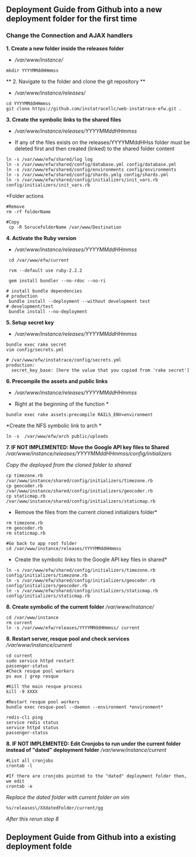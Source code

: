 ## Deployment Guide from Github into a new deployment folder for the first time

### Change the Connection and AJAX handlers

**1. Create a new folder inside the releases folder**
* _/var/www/instance/_

```
mkdir YYYYMMddHHmmss
```

** 2. Navigate to the folder and clone the git repository **
* _/var/www/instance/releases/_

```
cd YYYYMMddHHmmss
git clone https://github.com/instatracellc/web-instatrace-efw.git .
```

**3. Create the symbolic links to the shared files**
* _/var/www/instance/releases/YYYYMMddHHmmss_

* If any of the files exists on the releases/YYYYMMddHHss folder must be deleted first and then created (linked) to the shared folder content
 
```
ln -s /var/www/efw/shared/log log
ln -s /var/www/efw/shared/config/database.yml config/database.yml
ln -s /var/www/efw/shared/config/environments config/environments
ln -s /var/www/efw/shared/config/shards.ymlg config/shards.yml
ln -s /var/www/efw/shared/config/initializers/init_vars.rb config/initializers/init_vars.rb
```
*Folder actions
```
#Remove
rm -rf folderName

#Copy
 cp -R SorucefolderName /var/www/Destination
```

**4. Activate the Ruby version**
* _/var/www/instance/releases/YYYYMMddHHmmss_

```
 cd /var/www/efw/current

 rvm --default use ruby-2.2.2

 gem install bundler --no-rdoc --no-ri

# install bundle dependencies
# production
 bundle install --deployment --without development test
# development/test
 bundle install --no-deployment 
```

**5. Setup secret key**
* _/var/www/instance/releases/YYYYMMddHHmmss_

```
bundle exec rake secret
vim config/secrets.yml

# /var/www/efw/instatrace/config/secrets.yml
production:
  secret_key_base: [here the value that you copied from 'rake secret']
```

**6. Precompile the assets and public links**
*  _/var/www/instance/releases/YYYYMMddHHmmss_

* Right at the beginning of the function *
```
bundle exec rake assets:precompile RAILS_ENV=environment
```

*Create the NFS symbolic link to arch *
```
ln -s  /var/www/efw/arch public/uploads
```

**7. IF NOT IMPLEMENTED: Move the Google API key files to Shared**
_/var/www/instance/releases/YYYYMMddHHmmss/config/initializers_

*Copy the deployed from the cloned folder to shared*
```
cp timezone.rb  /var/www/instance/shared/config/initializers/timezone.rb
cp geocoder.rb  /var/www/instance/shared/config/initializers/geocoder.rb
cp staticmap.rb  /var/www/instance/shared/config/initializers/staticmap.rb
```

* Remove the files from the current cloned initializers folder*
```
rm timezone.rb
rm geocoder.rb
rm staticmap.rb

#Go back to app root folder
cd /var/www/instance/releases/YYYYMMddHHmmss
```

* Create the symbolic links to the Google API key files in shared*
```
ln -s /var/www/efw/shared/config/initializers/timezone.rb config/initializers/timezone.rb
ln -s /var/www/efw/shared/config/initializers/geocoder.rb config/initializers/geocoder.rb
ln -s /var/www/efw/shared/config/initializers/staticmap.rb config/initializers/staticmap.rb
```

**8. Create symbolic of the current folder**
_/var/www/instance/_

```
cd /var/www/instance
rm current
ln -s /var/www/efw/releases/YYYYMMddHHmmss/ current

```

**8. Restart server, resque pool and check services**
_/var/www/instance/current_

```
cd current
sudo service httpd restart
passenger-status
#Check resque pool workers
ps aux | grep resque

#Kill the main resque process
kill -9 XXXX

#Restart resque pool workers
bundle exec resque-pool --daemon --environment *environment*

redis-cli ping
service redis status
service httpd status
passenger-status

```

**8. IF NOT IMPLEMENTED: Edit Cronjobs to run under the current folder instead of "dated" deployment folder**
_/var/www/instance/current_

```
#List all cronjobs
crontab -l

#If there are cronjobs pointed to the "dated" deployment folder then, we edit
crontab -e
```

*Replace the dated folder with current folder on vim*
```
%s/releases\/XXdatedFolder/current/gg
```
*After this rerun step 8*

## Deployment Guide from Github into a existing deployment folde
